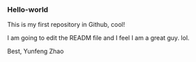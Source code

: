 ### Hello-world
This is my first repository in Github, cool!

I am going to edit the READM file and I feel I am a great guy. 
lol.

Best,
Yunfeng Zhao
